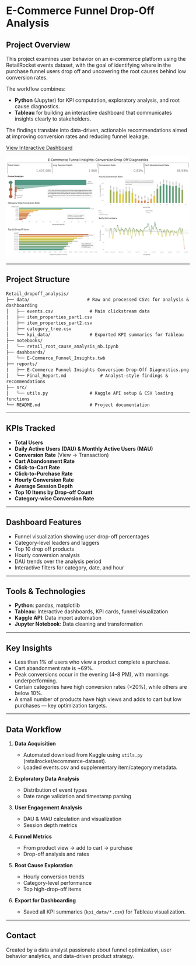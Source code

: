 # E-Commerce Funnel Drop-Off Analysis

## Project Overview

This project examines user behavior on an e-commerce platform using the RetailRocket events dataset, with the goal of identifying where in the purchase funnel users drop off and uncovering the root causes behind low conversion rates.

The workflow combines:
- **Python** (Jupyter) for KPI computation, exploratory analysis, and root cause diagnostics.
- **Tableau** for building an interactive dashboard that communicates insights clearly to stakeholders.

The findings translate into data-driven, actionable recommendations aimed at improving conversion rates and reducing funnel leakage.

[View Interactive Dashboard](https://public.tableau.com/views/E-CommerceFunnelInsightsDashboard/E-CommerceFunnelInsightsConversionDrop-OffDiagnostics?:language=en-US&:sid=&:redirect=auth&:display_count=n&:origin=viz_share_link)

![Dashboard screenshot](./reports/E-Commerce%20Funnel%20Insights%20Conversion%20Drop-Off%20Diagnostics.png)

---

## Project Structure
```
Retail_dropoff_analysis/
├── data/                      # Raw and processed CSVs for analysis & dashboarding
│   ├── events.csv              # Main clickstream data
│   ├── item_properties_part1.csv
│   ├── item_properties_part2.csv
│   ├── category_tree.csv
│   └── kpi_data/               # Exported KPI summaries for Tableau
├── notebooks/
│   └── retail_root_cause_analysis_nb.ipynb
├── dashboards/
│   └── E-Commerce_Funnel_Insights.twb
├── reports/
|   ├── E-Commerce Funnel Insights Conversion Drop-Off Diagnostics.png
│   └── Final_Report.md             # Analyst-style findings & recommendations
├── src/
│   └── utils.py                # Kaggle API setup & CSV loading functions
└── README.md                   # Project documentation
```

---

## KPIs Tracked
- **Total Users**
- **Daily Active Users (DAU) & Monthly Active Users (MAU)**
- **Conversion Rate** (View -> Transaction)
- **Cart Abandonment Rate**
- **Click-to-Cart Rate**
- **Click-to-Purchase Rate**
- **Hourly Conversion Rate**
- **Average Session Depth**
- **Top 10 Items by Drop-off Count**
- **Category-wise Conversion Rate**

---

## Dashboard Features
- Funnel visualization showing user drop-off percentages
- Category-level leaders and laggers
- Top 10 drop off products
- Hourly conversion analysis
- DAU trends over the analysis period
- Interactive filters for category, date, and hour

---

## Tools & Technologies
- **Python**: pandas, matplotlib
- **Tableau**: Interactive dashboards, KPI cards, funnel visualization
- **Kaggle API**: Data import automation
- **Jupyter Notebook**: Data cleaning and transformation

---

## Key Insights
- Less than 1% of users who view a product complete a purchase.
- Cart abandonment rate is ~69%.
- Peak conversions occur in the evening (4–8 PM), with mornings underperforming.
- Certain categories have high conversion rates (>20%), while others are below 10%.
- A small number of products have high views and adds to cart but low purchases — key optimization targets.

---

## Data Workflow

1. **Data Acquisition**
   - Automated download from Kaggle using `utils.py` (retailrocket/ecommerce-dataset).
   - Loaded events.csv and supplementary item/category metadata.

2. **Exploratory Data Analysis**
   - Distribution of event types
   - Date range validation and timestamp parsing

3. **User Engagement Analysis**
   - DAU & MAU calculation and visualization
   - Session depth metrics

4. **Funnel Metrics**
   - From product view -> add to cart -> purchase
   - Drop-off analysis and rates

4. **Root Cause Exploration**
   - Hourly conversion trends
   - Category-level performance
   - Top high-drop-off items

5. **Export for Dashboarding**
   - Saved all KPI summaries (`kpi_data/*.csv`) for Tableau visualization.

---

## Contact
Created by a data analyst passionate about funnel optimization, user behavior analytics, and data-driven product strategy.
